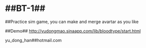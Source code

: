 ##BT-1##
=========
##Practice sim game, you can make and merge avartar as you like 

##Demo##
http://yudongmao.sinaapp.com/lib/bloodtype/start.html


yu_dong_han##hotmail.com
